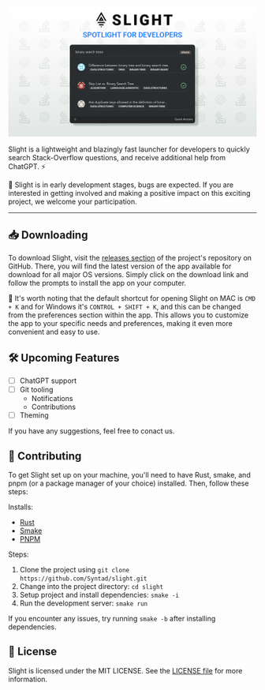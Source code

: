 ![Syntad App Logo](./assets/banner.png)

Slight is a lightweight and blazingly fast launcher for developers to quickly search Stack-Overflow questions, and receive additional help from ChatGPT. ⚡

🚧 Slight is in early development stages, bugs are expected. If you are interested in getting involved and making a positive impact on this exciting project, we welcome your participation.

---

## 📥 Downloading

To download Slight, visit the [releases section](https://github.com/Syntad/slight/releases) of the project's repository on GitHub. There, you will find the latest version of the app available for download for all major OS versions. Simply click on the download link and follow the prompts to install the app on your computer.

📌 It's worth noting that the default shortcut for opening Slight on MAC is `CMD + K` and for Windows it's `CONTROL + SHIFT + K`, and this can be changed from the preferences section within the app. This allows you to customize the app to your specific needs and preferences, making it even more convenient and easy to use.

## 🛠 Upcoming Features

-   [ ] ChatGPT support
-   [ ] Git tooling
    -   Notifications
    -   Contributions
-   [ ] Theming

If you have any suggestions, feel free to conact us.

## 🤝 Contributing

To get Slight set up on your machine, you'll need to have Rust, smake, and pnpm (or a package manager of your choice) installed. Then, follow these steps:

Installs:

-   [Rust](https://www.rust-lang.org/tools/install)
-   [Smake](https://github.com/Syntad/smake)
-   [PNPM](https://pnpm.io/installation)

Steps:

1. Clone the project using `git clone https://github.com/Syntad/slight.git`
2. Change into the project directory: `cd slight`
3. Setup project and install dependencies: `smake -i`
4. Run the development server: `smake run`

If you encounter any issues, try running `smake -b` after installing dependencies.

## 📝 License

Slight is licensed under the MIT LICENSE. See the [LICENSE file](./LICENSE.txt) for more information.
